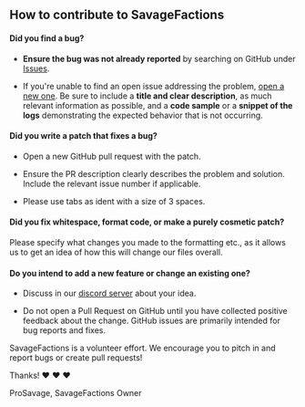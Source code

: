 ## How to contribute to SavageFactions

#### **Did you find a bug?**

* **Ensure the bug was not already reported** by searching on GitHub under [Issues](https://github.com/ProSavage/SavageFactions/issues).

* If you're unable to find an open issue addressing the problem, [open a new one](https://github.com/ProSavage/SavageFactions/issues/new). Be sure to include a **title and clear description**, as much relevant information as possible, and a **code sample** or a **snippet of the logs** demonstrating the expected behavior that is not occurring.

#### **Did you write a patch that fixes a bug?**

* Open a new GitHub pull request with the patch.

* Ensure the PR description clearly describes the problem and solution. Include the relevant issue number if applicable.

* Please use tabs as ident with a size of 3 spaces.

#### **Did you fix whitespace, format code, or make a purely cosmetic patch?**

Please specify what changes you made to the formatting etc., as it allows us to get an idea of how this will change our files overall.

#### **Do you intend to add a new feature or change an existing one?**

* Discuss in our [discord server](https://discord.gg/UPyahX2) about your idea.

* Do not open a Pull Request on GitHub until you have collected positive feedback about the change. GitHub issues are primarily intended for bug reports and fixes.

SavageFactions is a volunteer effort. We encourage you to pitch in and report bugs or create pull requests!

Thanks! :heart: :heart: :heart:

ProSavage,
SavageFactions Owner
